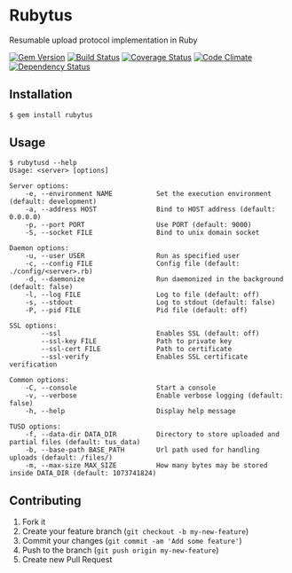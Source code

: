 # Rubytus

Resumable upload protocol implementation in Ruby

[![Gem Version](https://badge.fury.io/rb/rubytus.png)](http://badge.fury.io/rb/rubytus)
[![Build Status](https://travis-ci.org/picocandy/rubytus.png)](https://travis-ci.org/picocandy/rubytus)
[![Coverage Status](https://coveralls.io/repos/picocandy/rubytus/badge.png?branch=master)](https://coveralls.io/r/picocandy/rubytus?branch=master)
[![Code Climate](https://codeclimate.com/github/picocandy/rubytus/badges/gpa.svg)](https://codeclimate.com/github/picocandy/rubytus)
[![Dependency Status](https://gemnasium.com/picocandy/rubytus.png)](https://gemnasium.com/picocandy/rubytus)

## Installation

```bash
$ gem install rubytus
```

## Usage

```
$ rubytusd --help
Usage: <server> [options]

Server options:
    -e, --environment NAME           Set the execution environment (default: development)
    -a, --address HOST               Bind to HOST address (default: 0.0.0.0)
    -p, --port PORT                  Use PORT (default: 9000)
    -S, --socket FILE                Bind to unix domain socket

Daemon options:
    -u, --user USER                  Run as specified user
    -c, --config FILE                Config file (default: ./config/<server>.rb)
    -d, --daemonize                  Run daemonized in the background (default: false)
    -l, --log FILE                   Log to file (default: off)
    -s, --stdout                     Log to stdout (default: false)
    -P, --pid FILE                   Pid file (default: off)

SSL options:
        --ssl                        Enables SSL (default: off)
        --ssl-key FILE               Path to private key
        --ssl-cert FILE              Path to certificate
        --ssl-verify                 Enables SSL certificate verification

Common options:
    -C, --console                    Start a console
    -v, --verbose                    Enable verbose logging (default: false)
    -h, --help                       Display help message

TUSD options:
    -f, --data-dir DATA_DIR          Directory to store uploaded and partial files (default: tus_data)
    -b, --base-path BASE_PATH        Url path used for handling uploads (default: /files/)
    -m, --max-size MAX_SIZE          How many bytes may be stored inside DATA_DIR (default: 1073741824)
```

## Contributing

1. Fork it
2. Create your feature branch (`git checkout -b my-new-feature`)
3. Commit your changes (`git commit -am 'Add some feature'`)
4. Push to the branch (`git push origin my-new-feature`)
5. Create new Pull Request
